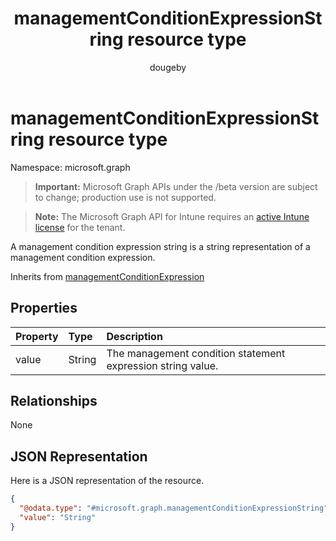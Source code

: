 ﻿---
title: "managementConditionExpressionString resource type"
description: "A management condition expression string is a string representation of a management condition expression."
author: "dougeby"
localization_priority: Normal
ms.prod: "intune"
doc_type: resourcePageType
---

# managementConditionExpressionString resource type

Namespace: microsoft.graph

> **Important:** Microsoft Graph APIs under the /beta version are subject to change; production use is not supported.

> **Note:** The Microsoft Graph API for Intune requires an [active Intune license](https://go.microsoft.com/fwlink/?linkid=839381) for the tenant.

A management condition expression string is a string representation of a management condition expression.

Inherits from [managementConditionExpression](../resources/intune-fencing-managementconditionexpression.md)

## Properties

| Property | Type   | Description                                                 |
| :------- | :----- | :---------------------------------------------------------- |
| value    | String | The management condition statement expression string value. |

## Relationships

None

## JSON Representation

Here is a JSON representation of the resource.

<!-- {
  "blockType": "resource",
  "@odata.type": "microsoft.graph.managementConditionExpressionString"
}
-->

```json
{
  "@odata.type": "#microsoft.graph.managementConditionExpressionString",
  "value": "String"
}
```
